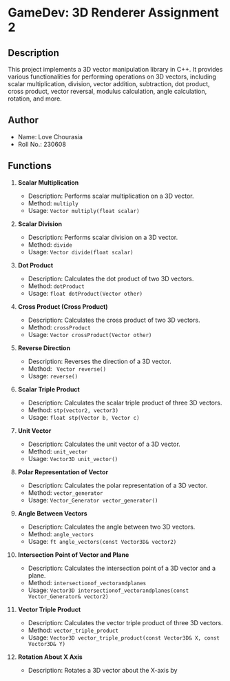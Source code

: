 # GameDev: 3D Renderer Assignment 2

## Description
This project implements a 3D vector manipulation library in C++. It provides various functionalities for performing operations on 3D vectors, including scalar multiplication, division, vector addition, subtraction, dot product, cross product, vector reversal, modulus calculation, angle calculation, rotation, and more.

## Author
- Name: Love Chourasia
- Roll No.: 230608

## Functions

1. **Scalar Multiplication**
   - Description: Performs scalar multiplication on a 3D vector.
   - Method: `multiply`
   - Usage: `Vector multiply(float scalar)`

2. **Scalar Division**
   - Description: Performs scalar division on a 3D vector.
   - Method: `divide`
   - Usage:   `Vector divide(float scalar) `

3. **Dot Product**
   - Description: Calculates the dot product of two 3D vectors.
   - Method: `dotProduct`
   - Usage: `float dotProduct(Vector other)`

4. **Cross Product (Cross Product)**
   - Description: Calculates the cross product of two 3D vectors.
   - Method: `crossProduct`
   - Usage: `Vector crossProduct(Vector other)`

5. **Reverse Direction**
   - Description: Reverses the direction of a 3D vector.
   - Method: ` Vector reverse()`
   - Usage: `reverse()`


6. **Scalar Triple Product**
    - Description: Calculates the scalar triple product of three 3D vectors.
    - Method: `stp(vector2, vector3)`
    - Usage: `float stp(Vector b, Vector c) `

11. **Unit Vector**
    - Description: Calculates the unit vector of a 3D vector.
    - Method: `unit_vector`
    - Usage: `Vector3D unit_vector()`

12. **Polar Representation of Vector**
    - Description: Calculates the polar representation of a 3D vector.
    - Method: `vector_generator`
    - Usage: `Vector_Generator vector_generator()`

13. **Angle Between Vectors**
    - Description: Calculates the angle between two 3D vectors.
    - Method: `angle_vectors`
    - Usage: `ft angle_vectors(const Vector3D& vector2)`

14. **Intersection Point of Vector and Plane**
    - Description: Calculates the intersection point of a 3D vector and a plane.
    - Method: `intersectionof_vectorandplanes`
    - Usage: `Vector3D intersectionof_vectorandplanes(const Vector_Generator& vector2)`

15. **Vector Triple Product**
    - Description: Calculates the vector triple product of three 3D vectors.
    - Method: `vector_triple_product`
    - Usage: `Vector3D vector_triple_product(const Vector3D& X, const Vector3D& Y)`

16. **Rotation About X Axis**
    - Description: Rotates a 3D vector about the X-axis by 
